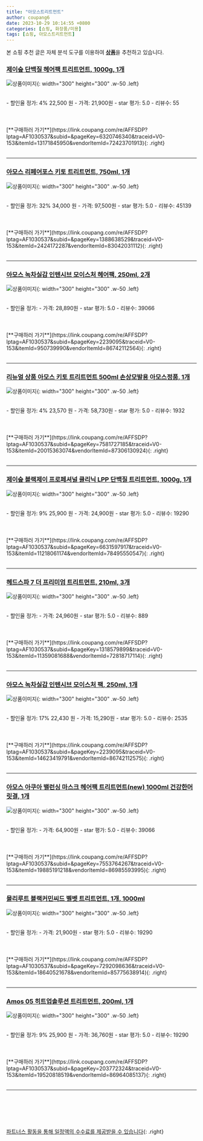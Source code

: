 ```yaml
---
title: "아모스트리트먼트"
author: coupang6
date: 2023-10-29 10:14:55 +0800
categories: [쇼핑, 화장품/미용]
tags: [쇼핑, 아모스트리트먼트]
---
```


본 쇼핑 추천 글은 자체 분석 도구를 이용하여 [**상품**](https://link.coupang.com/a/bao1ui)을 추천하고 있습니다.

### [제이숲 단백질 헤어팩 트리트먼트, 1000g, 1개](https://link.coupang.com/re/AFFSDP?lptag=AF1030537&subid=&pageKey=6320746340&traceid=V0-153&itemId=13171845950&vendorItemId=72423701913)

![상품이미지](https://thumbnail9.coupangcdn.com/thumbnails/remote/230x230ex/image/retail/images/2366205896017057-bd48e33b-3505-440a-9695-24d57676cc84.jpg){: width="300" height="300" .w-50 .left}


<br>
- 할인율 정가: 4%  22,500   원
- 가격: 21,900원
- star 평가: 5.0
- 리뷰수: 55
<br>
<br>
<br>
<br>
[**구매하러 가기**](https://link.coupang.com/re/AFFSDP?lptag=AF1030537&subid=&pageKey=6320746340&traceid=V0-153&itemId=13171845950&vendorItemId=72423701913){: .right}
<br>
<br>

---

### [아모스 리페어포스 키토 트리트먼트, 750ml, 1개](https://link.coupang.com/re/AFFSDP?lptag=AF1030537&subid=&pageKey=1388638529&traceid=V0-153&itemId=2424172287&vendorItemId=83042031112)

![상품이미지](https://thumbnail7.coupangcdn.com/thumbnails/remote/230x230ex/image/vendor_inventory/a34c/5c1c6a1acf1676e313d537889b73e21897a13b334c78e34e52267817a30d.jpg){: width="300" height="300" .w-50 .left}


<br>
- 할인율 정가: 32%  34,000   원
- 가격: 97,500원
- star 평가: 5.0
- 리뷰수: 45139
<br>
<br>
<br>
<br>
[**구매하러 가기**](https://link.coupang.com/re/AFFSDP?lptag=AF1030537&subid=&pageKey=1388638529&traceid=V0-153&itemId=2424172287&vendorItemId=83042031112){: .right}
<br>
<br>

---

### [아모스 녹차실감 인텐시브 모이스처 헤어팩, 250ml, 2개](https://link.coupang.com/re/AFFSDP?lptag=AF1030537&subid=&pageKey=2239095&traceid=V0-153&itemId=950739990&vendorItemId=86742112564)

![상품이미지](https://thumbnail10.coupangcdn.com/thumbnails/remote/230x230ex/image/vendor_inventory/c0bb/731978736994170563cc66f42545cccc7b442f7c0058c28144a92575f21c.jpg){: width="300" height="300" .w-50 .left}


<br>
- 할인율 정가: 
- 가격: 28,890원
- star 평가: 5.0
- 리뷰수: 39066
<br>
<br>
<br>
<br>
[**구매하러 가기**](https://link.coupang.com/re/AFFSDP?lptag=AF1030537&subid=&pageKey=2239095&traceid=V0-153&itemId=950739990&vendorItemId=86742112564){: .right}
<br>
<br>

---

### [리뉴얼 상품 아모스 키토 트리트먼트 500ml 손상모발용 아모스정품, 1개](https://link.coupang.com/re/AFFSDP?lptag=AF1030537&subid=&pageKey=7581727185&traceid=V0-153&itemId=20015363074&vendorItemId=87306130924)

![상품이미지](https://thumbnail6.coupangcdn.com/thumbnails/remote/230x230ex/image/vendor_inventory/ae26/5f1564add88217ccbf21f73fd07431c3b830e5a104fe97a7e4dbf4f2076c.jpg){: width="300" height="300" .w-50 .left}


<br>
- 할인율 정가: 4%  23,570   원
- 가격: 58,730원
- star 평가: 5.0
- 리뷰수: 1932
<br>
<br>
<br>
<br>
[**구매하러 가기**](https://link.coupang.com/re/AFFSDP?lptag=AF1030537&subid=&pageKey=7581727185&traceid=V0-153&itemId=20015363074&vendorItemId=87306130924){: .right}
<br>
<br>

---

### [제이숲 블랙제이 프로페셔널 클리닉 LPP 단백질 트리트먼트, 1000g, 1개](https://link.coupang.com/re/AFFSDP?lptag=AF1030537&subid=&pageKey=6631597917&traceid=V0-153&itemId=11218061174&vendorItemId=78495550547)

![상품이미지](https://thumbnail9.coupangcdn.com/thumbnails/remote/230x230ex/image/retail/images/7790841904419945-a9e4fbd9-c7f6-48a3-9b67-2fc8b94b946c.jpg){: width="300" height="300" .w-50 .left}


<br>
- 할인율 정가: 9%  25,900   원
- 가격: 24,900원
- star 평가: 5.0
- 리뷰수: 19290
<br>
<br>
<br>
<br>
[**구매하러 가기**](https://link.coupang.com/re/AFFSDP?lptag=AF1030537&subid=&pageKey=6631597917&traceid=V0-153&itemId=11218061174&vendorItemId=78495550547){: .right}
<br>
<br>

---

### [헤드스파 7 더 프리미엄 트리트먼트, 210ml, 3개](https://link.coupang.com/re/AFFSDP?lptag=AF1030537&subid=&pageKey=1318579899&traceid=V0-153&itemId=11359081688&vendorItemId=72818717114)

![상품이미지](https://thumbnail6.coupangcdn.com/thumbnails/remote/230x230ex/image/retail/images/3452748132991081-c3cb6434-4324-4e18-9834-391b4d7314d4.jpg){: width="300" height="300" .w-50 .left}


<br>
- 할인율 정가: 
- 가격: 24,960원
- star 평가: 5.0
- 리뷰수: 889
<br>
<br>
<br>
<br>
[**구매하러 가기**](https://link.coupang.com/re/AFFSDP?lptag=AF1030537&subid=&pageKey=1318579899&traceid=V0-153&itemId=11359081688&vendorItemId=72818717114){: .right}
<br>
<br>

---

### [아모스 녹차실감 인텐시브 모이스처 팩, 250ml, 1개](https://link.coupang.com/re/AFFSDP?lptag=AF1030537&subid=&pageKey=2239095&traceid=V0-153&itemId=14623419791&vendorItemId=86742112575)

![상품이미지](https://thumbnail8.coupangcdn.com/thumbnails/remote/230x230ex/image/vendor_inventory/b842/ee5cf96b27c41dde9533080643aceccb8d85579c00dd1760271984c59523.jpg){: width="300" height="300" .w-50 .left}


<br>
- 할인율 정가: 17%  22,430   원
- 가격: 15,290원
- star 평가: 5.0
- 리뷰수: 2535
<br>
<br>
<br>
<br>
[**구매하러 가기**](https://link.coupang.com/re/AFFSDP?lptag=AF1030537&subid=&pageKey=2239095&traceid=V0-153&itemId=14623419791&vendorItemId=86742112575){: .right}
<br>
<br>

---

### [아모스 아쿠아 밸런싱 마스크 헤어팩 트리트먼트(new) 1000ml 건강한머릿결, 1개](https://link.coupang.com/re/AFFSDP?lptag=AF1030537&subid=&pageKey=7553764267&traceid=V0-153&itemId=19885191218&vendorItemId=86985593995)

![상품이미지](https://thumbnail8.coupangcdn.com/thumbnails/remote/230x230ex/image/vendor_inventory/08be/f72486f6fcdb90e53c29b31d09726bd5fc822c793a653f762b6a67fea57e.png){: width="300" height="300" .w-50 .left}


<br>
- 할인율 정가: 
- 가격: 64,900원
- star 평가: 5.0
- 리뷰수: 39066
<br>
<br>
<br>
<br>
[**구매하러 가기**](https://link.coupang.com/re/AFFSDP?lptag=AF1030537&subid=&pageKey=7553764267&traceid=V0-153&itemId=19885191218&vendorItemId=86985593995){: .right}
<br>
<br>

---

### [몰리루트 블랙커민씨드 벨벳 트리트먼트, 1개, 1000ml](https://link.coupang.com/re/AFFSDP?lptag=AF1030537&subid=&pageKey=7292098636&traceid=V0-153&itemId=18640521678&vendorItemId=85775638914)

![상품이미지](https://thumbnail6.coupangcdn.com/thumbnails/remote/230x230ex/image/retail/images/2023/04/25/10/2/7a8902d3-dc39-4fc8-bae5-b9cac6caa1b3.jpg){: width="300" height="300" .w-50 .left}


<br>
- 할인율 정가: 
- 가격: 21,900원
- star 평가: 5.0
- 리뷰수: 19290
<br>
<br>
<br>
<br>
[**구매하러 가기**](https://link.coupang.com/re/AFFSDP?lptag=AF1030537&subid=&pageKey=7292098636&traceid=V0-153&itemId=18640521678&vendorItemId=85775638914){: .right}
<br>
<br>

---

### [Amos 05 히트업솔루션 트리트먼트, 200ml, 1개](https://link.coupang.com/re/AFFSDP?lptag=AF1030537&subid=&pageKey=203772324&traceid=V0-153&itemId=19520818519&vendorItemId=86964085137)

![상품이미지](https://thumbnail10.coupangcdn.com/thumbnails/remote/230x230ex/image/vendor_inventory/ea1d/3b098de557bed821f3968babc06287efb533c9f88472d9358c476aefd44d.png){: width="300" height="300" .w-50 .left}


<br>
- 할인율 정가: 9%  25,900   원
- 가격: 36,760원
- star 평가: 5.0
- 리뷰수: 19290
<br>
<br>
<br>
<br>
[**구매하러 가기**](https://link.coupang.com/re/AFFSDP?lptag=AF1030537&subid=&pageKey=203772324&traceid=V0-153&itemId=19520818519&vendorItemId=86964085137){: .right}
<br>
<br>

---
<br><br><br><br><br> [파트너스 활동을 통해 일정액의 수수료를 제공받을 수 있습니다](https://link.coupang.com/a/bao1ui){: .right}